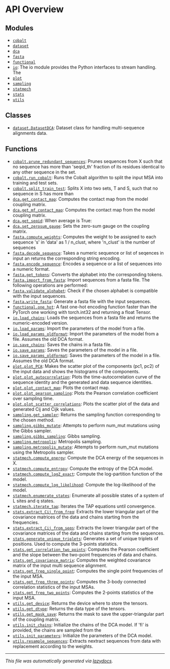 <!-- markdownlint-disable -->

# API Overview

## Modules

- [`cobalt`](./cobalt.md#module-cobalt)
- [`dataset`](./dataset.md#module-dataset)
- [`dca`](./dca.md#module-dca)
- [`fasta`](./fasta.md#module-fasta)
- [`functional`](./functional.md#module-functional)
- [`io`](./io.md#module-io): The io module provides the Python interfaces to stream handling. The
- [`plot`](./plot.md#module-plot)
- [`sampling`](./sampling.md#module-sampling)
- [`statmech`](./statmech.md#module-statmech)
- [`stats`](./stats.md#module-stats)
- [`utils`](./utils.md#module-utils)

## Classes

- [`dataset.DatasetDCA`](./dataset.md#class-datasetdca): Dataset class for handling multi-sequence alignments data.

## Functions

- [`cobalt.prune_redundant_sequences`](./cobalt.md#function-prune_redundant_sequences): Prunes sequences from X such that no sequence has more than 'seqid_th' fraction of its residues identical to any other sequence in the set.
- [`cobalt.run_cobalt`](./cobalt.md#function-run_cobalt): Runs the Cobalt algorithm to split the input MSA into training and test sets.
- [`cobalt.split_train_test`](./cobalt.md#function-split_train_test): Splits X into two sets, T and S, such that no sequence in S has more than
- [`dca.get_contact_map`](./dca.md#function-get_contact_map): Computes the contact map from the model coupling matrix.
- [`dca.get_mf_contact_map`](./dca.md#function-get_mf_contact_map): Computes the contact map from the model coupling matrix.
- [`dca.get_seqid`](./dca.md#function-get_seqid): When average is True:
- [`dca.set_zerosum_gauge`](./dca.md#function-set_zerosum_gauge): Sets the zero-sum gauge on the coupling matrix.
- [`fasta.compute_weights`](./fasta.md#function-compute_weights): Computes the weight to be assigned to each sequence 's' in 'data' as 1 / n_clust, where 'n_clust' is the number of sequences
- [`fasta.decode_sequence`](./fasta.md#function-decode_sequence): Takes a numeric sequence or list of seqences in input an returns the corresponding string encoding.
- [`fasta.encode_sequence`](./fasta.md#function-encode_sequence): Encodes a sequence or a list of sequences into a numeric format.
- [`fasta.get_tokens`](./fasta.md#function-get_tokens): Converts the alphabet into the corresponding tokens.
- [`fasta.import_from_fasta`](./fasta.md#function-import_from_fasta): Import sequences from a fasta file. The following operations are performed:
- [`fasta.validate_alphabet`](./fasta.md#function-validate_alphabet): Check if the chosen alphabet is compatible with the input sequences.
- [`fasta.write_fasta`](./fasta.md#function-write_fasta): Generate a fasta file with the input sequences.
- [`functional.one_hot`](./functional.md#function-one_hot): A fast one-hot encoding function faster than the PyTorch one working with torch.int32 and returning a float Tensor.
- [`io.load_chains`](./io.md#function-load_chains): Loads the sequences from a fasta file and returns the numeric-encoded version.
- [`io.load_params`](./io.md#function-load_params): Import the parameters of the model from a file.
- [`io.load_params_oldformat`](./io.md#function-load_params_oldformat): Import the parameters of the model from a file. Assumes the old DCA format.
- [`io.save_chains`](./io.md#function-save_chains): Saves the chains in a fasta file.
- [`io.save_params`](./io.md#function-save_params): Saves the parameters of the model in a file.
- [`io.save_params_oldformat`](./io.md#function-save_params_oldformat): Saves the parameters of the model in a file. Assumes the old DCA format.
- [`plot.plot_PCA`](./plot.md#function-plot_pca): Makes the scatter plot of the components (pc1, pc2) of the input data and shows the histograms of the components.
- [`plot.plot_autocorrelation`](./plot.md#function-plot_autocorrelation): Plots the time-autocorrelation curve of the sequence identity and the generated and data sequence identities.
- [`plot.plot_contact_map`](./plot.md#function-plot_contact_map): Plots the contact map.
- [`plot.plot_pearson_sampling`](./plot.md#function-plot_pearson_sampling): Plots the Pearson correlation coefficient over sampling time.
- [`plot.plot_scatter_correlations`](./plot.md#function-plot_scatter_correlations): Plots the scatter plot of the data and generated Cij and Cijk values.
- [`sampling.get_sampler`](./sampling.md#function-get_sampler): Returns the sampling function corresponding to the chosen method.
- [`sampling.gibbs_mutate`](./sampling.md#function-gibbs_mutate): Attempts to perform num_mut mutations using the Gibbs sampler.
- [`sampling.gibbs_sampling`](./sampling.md#function-gibbs_sampling): Gibbs sampling.
- [`sampling.metropolis`](./sampling.md#function-metropolis): Metropolis sampling.
- [`sampling.metropolis_mutate`](./sampling.md#function-metropolis_mutate): Attempts to perform num_mut mutations using the Metropolis sampler.
- [`statmech.compute_energy`](./statmech.md#function-compute_energy): Compute the DCA energy of the sequences in X.
- [`statmech.compute_entropy`](./statmech.md#function-compute_entropy): Compute the entropy of the DCA model.
- [`statmech.compute_logZ_exact`](./statmech.md#function-compute_logz_exact): Compute the log-partition function of the model.
- [`statmech.compute_log_likelihood`](./statmech.md#function-compute_log_likelihood): Compute the log-likelihood of the model.
- [`statmech.enumerate_states`](./statmech.md#function-enumerate_states): Enumerate all possible states of a system of L sites and q states.
- [`statmech.iterate_tap`](./statmech.md#function-iterate_tap): Iterates the TAP equations until convergence.
- [`stats.extract_Cij_from_freq`](./stats.md#function-extract_cij_from_freq): Extracts the lower triangular part of the covariance matrices of the data and chains starting from the frequencies.
- [`stats.extract_Cij_from_seqs`](./stats.md#function-extract_cij_from_seqs): Extracts the lower triangular part of the covariance matrices of the data and chains starting from the sequences.
- [`stats.generate_unique_triplets`](./stats.md#function-generate_unique_triplets): Generates a set of unique triplets of positions. Used to compute the 3-points statistics.
- [`stats.get_correlation_two_points`](./stats.md#function-get_correlation_two_points): Computes the Pearson coefficient and the slope between the two-point frequencies of data and chains.
- [`stats.get_covariance_matrix`](./stats.md#function-get_covariance_matrix): Computes the weighted covariance matrix of the input multi sequence alignment.
- [`stats.get_freq_single_point`](./stats.md#function-get_freq_single_point): Computes the single point frequencies of the input MSA.
- [`stats.get_freq_three_points`](./stats.md#function-get_freq_three_points): Computes the 3-body connected correlation statistics of the input MSAs.
- [`stats.get_freq_two_points`](./stats.md#function-get_freq_two_points): Computes the 2-points statistics of the input MSA.
- [`utils.get_device`](./utils.md#function-get_device): Returns the device where to store the tensors.
- [`utils.get_dtype`](./utils.md#function-get_dtype): Returns the data type of the tensors.
- [`utils.get_mask_save`](./utils.md#function-get_mask_save): Returns the mask to save the upper-triangular part of the coupling matrix.
- [`utils.init_chains`](./utils.md#function-init_chains): Initialize the chains of the DCA model. If 'fi' is provided, the chains are sampled from the
- [`utils.init_parameters`](./utils.md#function-init_parameters): Initialize the parameters of the DCA model.
- [`utils.resample_sequences`](./utils.md#function-resample_sequences): Extracts nextract sequences from data with replacement according to the weights.


---

_This file was automatically generated via [lazydocs](https://github.com/ml-tooling/lazydocs)._
